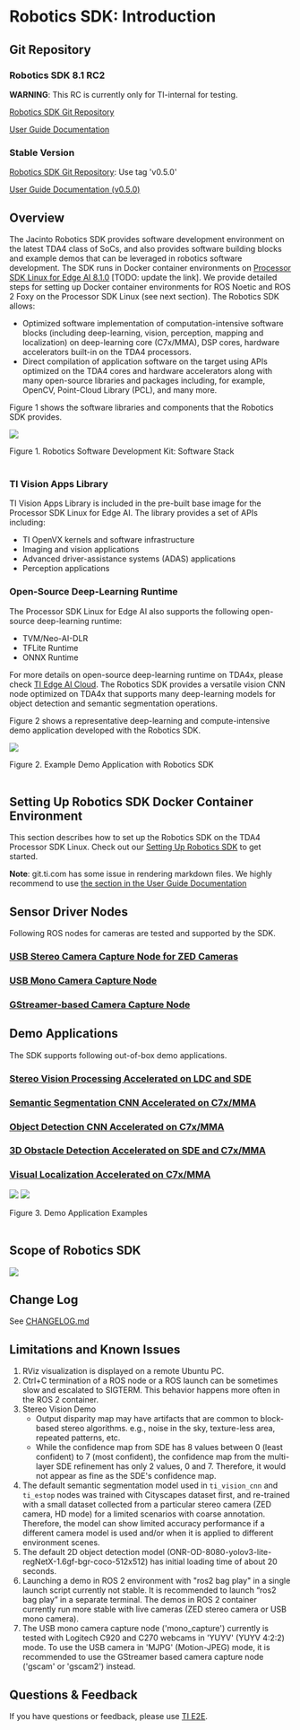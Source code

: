 Robotics SDK: Introduction
==========================
## Git Repository

### Robotics SDK 8.1 RC2
**WARNING**: This RC is currently only for TI-internal for testing.

[Robotics SDK Git Repository](https://git.ti.com/cgit/processor-sdk-vision/jacinto_ros_perception/about/)

[User Guide Documentation](https://software-dl.ti.com/jacinto7/esd/robotics-sdk/08_01_00/docs/index.html)

### Stable Version

[Robotics SDK Git Repository](https://git.ti.com/cgit/processor-sdk-vision/jacinto_ros_perception/about/): Use tag 'v0.5.0'

[User Guide Documentation (v0.5.0)](https://software-dl.ti.com/jacinto7/esd/robotics-sdk/00_05_00_05/docs/index.html)

## Overview

The Jacinto Robotics SDK provides software development environment on the latest TDA4 class of SoCs, and also provides software building blocks and example demos that can be leveraged in robotics software development. The SDK runs in Docker container environments on [Processor SDK Linux for Edge AI 8.1.0](https://www.ti.com/tool/download/PROCESSOR-SDK-LINUX-SK-TDA4VM#release-notes/08.00.01.10) [TODO: update the link]. We provide detailed steps for setting up Docker container environments for ROS Noetic and ROS 2 Foxy on the Processor SDK Linux (see next section). The Robotics SDK allows:

* Optimized software implementation of computation-intensive software blocks (including deep-learning, vision, perception, mapping and localization) on deep-learning core (C7x/MMA), DSP cores, hardware accelerators built-in on the TDA4 processors.
* Direct compilation of application software on the target using APIs optimized on the TDA4 cores and hardware accelerators along with many open-source libraries and packages including, for example, OpenCV, Point-Cloud Library (PCL), and many more.

Figure 1 shows the software libraries and components that the Robotics SDK provides.

![](docs/tiovx_ros_sw_stack.png)
 <figcaption>Figure 1. Robotics Software Development Kit: Software Stack </figcaption>
 <br />

### TI Vision Apps Library
TI Vision Apps Library is included in the pre-built base image for the Processor SDK Linux for Edge AI. The library provides a set of APIs including:

* TI OpenVX kernels and software infrastructure
* Imaging and vision applications
* Advanced driver-assistance systems (ADAS) applications
* Perception applications

### Open-Source Deep-Learning Runtime
The Processor SDK Linux for Edge AI also supports the following open-source deep-learning runtime:
* TVM/Neo-AI-DLR
* TFLite Runtime
* ONNX Runtime

For more details on open-source deep-learning runtime on TDA4x, please check [TI Edge AI Cloud](https://dev.ti.com/edgeai/). The Robotics SDK provides a versatile vision CNN node optimized on TDA4x that supports many deep-learning models for object detection and semantic segmentation operations.

Figure 2 shows a representative deep-learning and compute-intensive demo application developed with the Robotics SDK.

![](docs/tiovx_ros_demo_diagram.svg)
<figcaption>Figure 2. Example Demo Application with Robotics SDK </figcaption>
<br />

## Setting Up Robotics SDK Docker Container Environment

This section describes how to set up the Robotics SDK on the TDA4 Processor SDK Linux. Check out our [Setting Up Robotics SDK](docker/README.md) to get started.

**Note**: git.ti.com has some issue in rendering markdown files. We highly recommend to use [the section in the User Guide Documentation](https://software-dl.ti.com/jacinto7/esd/robotics-sdk/08_01_00/docs/source/docker/README.html#setting-up-robotics-kit-environment)

## Sensor Driver Nodes

Following ROS nodes for cameras are tested and supported by the SDK.

### [USB Stereo Camera Capture Node for ZED Cameras](ros1/drivers/zed_capture/README.md)

### [USB Mono Camera Capture Node](ros1/drivers/mono_capture/README.md)

### [GStreamer-based Camera Capture Node](ros1/drivers/gscam/README_TI.md)

## Demo Applications

The SDK supports following out-of-box demo applications.

### [Stereo Vision Processing Accelerated on LDC and SDE](ros1/nodes/ti_sde/README.md)

### [Semantic Segmentation CNN Accelerated on C7x/MMA](ros1/nodes/ti_vision_cnn/README.md)

### [Object Detection CNN Accelerated on C7x/MMA](ros1/nodes/ti_vision_cnn/README_objdet.md)

### [3D Obstacle Detection Accelerated on SDE and C7x/MMA](ros1/nodes/ti_estop/README.md)

### [Visual Localization Accelerated on C7x/MMA](ros1/nodes/ti_vl/README.md)

![](ros1/nodes/ti_vision_cnn/docs/objdet_rviz.png)
![](ros1/nodes/ti_estop/docs/estop_rviz.png)

<figcaption>Figure 3. Demo Application Examples </figcaption>
<br />

## Scope of Robotics SDK

![](docs/scope_of_release_08_01_00.png)

## Change Log
See [CHANGELOG.md](CHANGELOG.md)
## Limitations and Known Issues

1. RViz visualization is displayed on a remote Ubuntu PC.
2. Ctrl+C termination of a ROS node or a ROS launch can be sometimes slow and escalated to SIGTERM. This behavior happens more often in the ROS 2 container.
3. Stereo Vision Demo
    * Output disparity map may have artifacts that are common to block-based stereo algorithms. e.g., noise in the sky, texture-less area, repeated patterns, etc.
    * While the confidence map from SDE has 8 values between 0 (least confident) to 7 (most confident), the confidence map from the multi-layer SDE refinement has only 2 values, 0 and 7. Therefore, it would not appear as fine as the SDE's confidence map.
4. The default semantic segmentation model used in `ti_vision_cnn` and `ti_estop` nodes was trained with Cityscapes dataset first, and  re-trained with a small dataset collected from a particular stereo camera (ZED camera, HD mode) for a limited scenarios with coarse annotation. Therefore, the model can show limited accuracy performance if a different camera model is used and/or when it is applied to different environment scenes.
5. The default 2D object detection model (ONR-OD-8080-yolov3-lite-regNetX-1.6gf-bgr-coco-512x512) has initial loading time of about 20 seconds.
6. Launching a demo in ROS 2 environment with "ros2 bag play" in a single launch script currently not stable. It is recommended to launch “ros2 bag play” in a separate terminal. The demos in ROS 2 container currently run more stable with live cameras (ZED stereo camera or USB mono camera).
7. The USB mono camera capture node ('mono_capture') currently is tested with Logitech C920 and C270 webcams in 'YUYV' (YUYV 4:2:2) mode. To use the USB camera in 'MJPG' (Motion-JPEG) mode, it is recommended to use the GStreamer based camera capture node ('gscam' or 'gscam2') instead.

## Questions & Feedback

If you have questions or feedback, please use [TI E2E](https://e2e.ti.com/support/processors).
